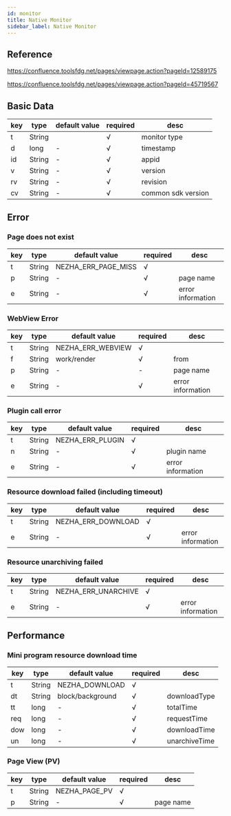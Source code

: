 ```yaml
---
id: monitor
title: Native Monitor
sidebar_label: Native Monitor
---
```


## Reference

https://confluence.toolsfdg.net/pages/viewpage.action?pageId=12589175

https://confluence.toolsfdg.net/pages/viewpage.action?pageId=45719567

## Basic Data

| key | type | default value | required | desc |
|---------|----|----|----|----|
| t     |  String  |   |  √| monitor type  |
| d     | long |  -  | √|  timestamp |
| id   | String |  -  | √|  appid |
| v   | String |  -  | √|  version |
| rv   | String |  -  | √|  revision |
| cv   | String |  -  | √|  common sdk version |

## Error

### Page does not exist

| key | type | default value | required | desc |
|---------|----|----|----|----|
| t     |  String  |   NEZHA_ERR_PAGE_MISS |  √|   |
| p     | String |  -  | √|  page name |
| e     | String |  -  | √|  error information  |

### WebView Error

| key | type | default value | required | desc |
|---------|----|----|----|----|
| t     |  String  |   NEZHA_ERR_WEBVIEW|  √|   |
| f     | String |  work/render  | √|  from |
| p   | String |  -  | -|  page name |
| e     | String |  -  | √|  error information  |

### Plugin call error

| key | type | default value | required | desc |
|---------|----|----|----|----|
| t     |  String  |  NEZHA_ERR_PLUGIN |  √ |   |
| n   | String |  -  | √|  plugin name |
| e     | String |  -  | √|  error information  |


### Resource download failed (including timeout)

| key | type | default value | required | desc |
|---------|----|----|----|----|
| t     |  String  |  NEZHA_ERR_DOWNLOAD |  √|   |
| e     | String |  -  | √|  error information  |

### Resource unarchiving failed

| key | type | default value | required | desc |
|---------|----|----|----|----|
| t     |  String  | NEZHA_ERR_UNARCHIVE |  √|   |
| e     | String |  -  | √|  error information  |


## Performance


### Mini program resource download time

| key | type | default value | required | desc |
|---------|----|----|----|----|
| t     |  String  | NEZHA_DOWNLOAD |  √|   |
| dt     |  String  | block/background |  √|  downloadType |
| tt     | long |  -  | √|  totalTime  |
| req   | long |  -  | √|  requestTime |
| dow   | long |  -  | √|  downloadTime |
| un  | long |  -  | √|  unarchiveTime |


### Page View (PV)

| key | type | default value | required | desc |
|---------|----|----|----|----|
| t     |  String  | NEZHA_PAGE_PV |  √ |   |
| p     | String |  -  | √|  page name |
